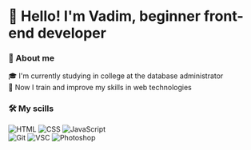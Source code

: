 
# 👋 Hello! I'm Vadim, beginner front-end developer

### 💬 About me 

🎓 I'm currently studying in college at the database administrator \
🌱 Now I train and improve my skills in web technologies
<!-- - 📫 How to reach me: ... -->

### 🛠 My scills

![HTML](https://img.shields.io/badge/HTML-1E1E1E?style=for-the-badge&logo=html5)
![CSS](https://img.shields.io/badge/CSS-1E1E1E?style=for-the-badge&logo=CSS3&logoColor=007ACC)
![JavaScript](https://img.shields.io/badge/JavaScript-1E1E1E?style=for-the-badge&logo=javascript) \
![Git](https://img.shields.io/badge/git-1E1E1E?style=for-the-badge&logo=git)
![VSC](https://img.shields.io/badge/VSCode-1E1E1E?style=for-the-badge&logo=visual-studio-code&logoColor=007ACC)
![Photoshop](https://img.shields.io/badge/Photoshop-1E1E1E?style=for-the-badge&logo=adobe-photoshop)

